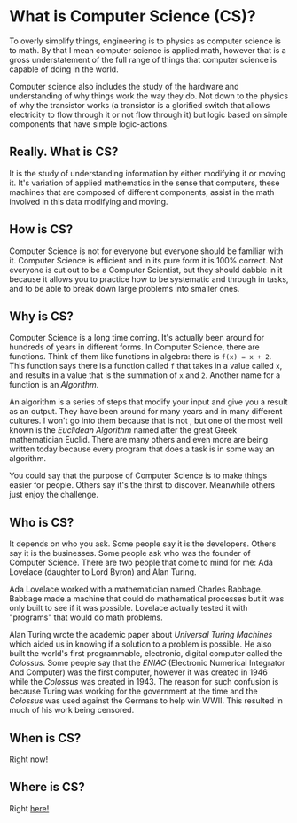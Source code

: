 # What is Computer Science (CS)?

To overly simplify things, engineering is to physics as computer science is to math. By that I mean computer science is applied math, however that is a gross understatement of the full range of things that computer science is capable of doing in the world.

Computer science also includes the study of the hardware and understanding of why things work the way they do. Not down to the physics of why the transistor works (a transistor is a glorified switch that allows electricity to flow through it or not flow through it) but logic based on simple components that have simple logic-actions.

## Really. What is CS?

It is the study of understanding information by either modifying it or moving it. It's variation of applied mathematics in the sense that computers, these machines that are composed of different components, assist in the math involved in this data modifying and moving.

## How is CS?

Computer Science is not for everyone but everyone should be familiar with it. Computer Science is efficient and in its pure form it is 100% correct. Not everyone is cut out to be a Computer Scientist, but they should dabble in it because it allows you to practice how to be systematic and through in tasks, and to be able to break down large problems into smaller ones.

## Why is CS?

Computer Science is a long time coming. It's actually been around for hundreds of years in different forms. In Computer Science, there are functions. Think of them like functions in algebra: there is `f(x) = x + 2`. This function says there is a function called `f` that takes in a value called `x`, and results in a value that is the summation of `x` and `2`. Another name for a function is an *Algorithm*.

An algorithm is a series of steps that modify your input and give you a result as an output. They have been around for many years and in many different cultures. I won't go into them because that is not , but one of the most well known is the *Euclidean Algorithm* named after the great Greek mathematician Euclid. There are many others and even more are being written today because every program that does a task is in some way an algorithm.

You could say that the purpose of Computer Science is to make things easier for people. Others say it's the thirst to discover. Meanwhile others just enjoy the challenge.

## Who is CS?

It depends on who you ask. Some people say it is the developers. Others say it is the businesses. Some people ask who was the founder of Computer Science. There are two people that come to mind for me: Ada Lovelace (daughter to Lord Byron) and Alan Turing.

Ada Lovelace worked with a mathematician named Charles Babbage. Babbage made a machine that could do mathematical processes but it was only built to see if it was possible. Lovelace actually tested it with "programs" that would do math problems.

Alan Turing wrote the academic paper about *Universal Turing Machines* which aided us in knowing if a solution to a problem is possible. He also built the world's first  programmable, electronic, digital computer called the *Colossus*. Some people say that the *ENIAC* (Electronic Numerical Integrator And Computer) was the first computer, however it was created in 1946 while the *Colossus* was created in 1943. The reason for such confusion is because Turing was working for the government at the time and the *Colossus* was used against the Germans to help win WWII. This resulted in much of his work being censored.

## When is CS?

Right now!

## Where is CS?

Right [here!](/Users/michaelgardner/MEGA/Programming/teaching/intro)
